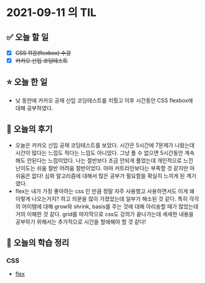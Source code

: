 # 2021-09-11 의 TIL

## ✅ 오늘 할 일

- [x] ~~CSS 11강(flexbox) 수강~~
- [x] ~~카카오 신입 코딩테스트~~

## ⭐ 오늘 한 일

- 낮 동안에 카카오 공채 신입 코딩테스트를 치뤘고 이후 시간동안 CSS flexbox에 대해 공부하였다.

## 💬 오늘의 후기

- 오늘은 카카오 신입 공채 코딩테스트를 보았다. 시간은 5시간에 7문제가 나왔는데 시간이 많다는 느낌도 적다는 느낌도 아니었다. 그냥 풀 수 없으면 5시간동안 계속 해도 안된다는 느낌이었다. 나는 절반보다 조금 안되게 풀었는데 개인적으로 느낀 난이도는 쉬움 절반 어려움 절반이었다. 아마 커트라인보다는 부족할 것 같지만 아쉬움은 없다! 심화 알고리즘에 대해서 많은 공부가 필요함을 확실히 느끼게 된 계기였다.
- flex는 내가 가장 좋아하는 css 인 만큼 정말 자주 사용했고 사용하면서도 이게 왜 이렇게 나오는거지? 하고 의문을 많이 가졌었는데 일부가 해소된 것 같다. 특히 각각의 아이템에 대해 grow와 shrink, basis를 주는 것에 대해 아리송할 때가 많았는데 거의 이해한 것 같다. grid를 마지막으로 css도 강의가 끝나가는데 세세한 내용을 공부하기 위해서는 추가적으로 시간을 할애해야 할 것 같다!

## 📕 오늘의 학습 정리

### CSS

- [flex](https://github.com/ksy9926/zerobase-TIL/blob/master/CSS/flex.md)
